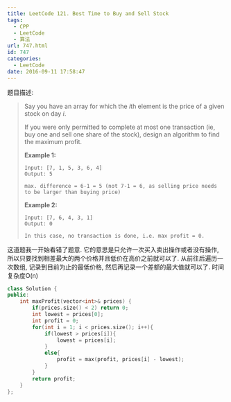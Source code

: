 ```yaml
---
title: LeetCode 121. Best Time to Buy and Sell Stock
tags:
  - CPP
  - LeetCode
  - 算法
url: 747.html
id: 747
categories:
  - LeetCode
date: 2016-09-11 17:58:47
---
```

题目描述:

> Say you have an array for which the *i*th element is the price of a given stock on day *i*.
>
> If you were only permitted to complete at most one transaction (ie, buy one and sell one share of the stock), design an algorithm to find the maximum profit.
>
> **Example 1:**
>
> ```
> Input: [7, 1, 5, 3, 6, 4]
> Output: 5
>
> max. difference = 6-1 = 5 (not 7-1 = 6, as selling price needs to be larger than buying price)
>
> ```
>
> **Example 2:**
>
> ```
> Input: [7, 6, 4, 3, 1]
> Output: 0
>
> In this case, no transaction is done, i.e. max profit = 0.
> ```

这道题我一开始看错了题意. 它的意思是只允许一次买入卖出操作或者没有操作, 所以只要找到相差最大的两个价格并且低价在高价之前就可以了. 从前往后遍历一次数组, 记录到目前为止的最低价格, 然后再记录一个差额的最大值就可以了. 时间复杂度O(n)

```cpp
class Solution {
public:
    int maxProfit(vector<int>& prices) {
        if(prices.size() < 2) return 0;
        int lowest = prices[0];
        int profit = 0;
        for(int i = 1; i < prices.size(); i++){
            if(lowest > prices[i]){
                lowest = prices[i];
            }
            else{
                profit = max(profit, prices[i] - lowest);
            }
        }
        return profit;
    }
};
```

